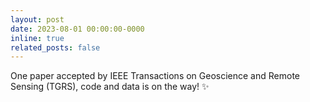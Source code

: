 ```yaml
---
layout: post
date: 2023-08-01 00:00:00-0000
inline: true
related_posts: false
---
```


One paper accepted by IEEE Transactions on Geoscience and Remote Sensing (TGRS), code and data is on the way! :sparkles:
